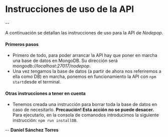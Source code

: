 # Instrucciones de uso de la API
--

A continuación se detallan las instrucciones de uso para la API de *Nodepop*.

#### Primeros pasos
- Primero de todo, para poder arrancar la API hay que poner en marcha una base de datos en MongoDB. Su dirección será *mongodb://localhost:27017/nodepop*.
- Una vez tengamos la base de datos (a partir de ahora nos referiremos a ella como DB) en marcha, ponemos en funcionamiento la API con `npm start`desde el terminal.

#### Otras instrucciones a tener en cuenta
- Tenemos creada una instrucción para borrar toda la base de datos en caso de necesitarlo. **Precaución! Esta acción no se puede desacer.** Para ejecutarlo, en la consola de comanodos introducimos la siguiente instrucción: `npm run installDB`.



--
**Daniel Sánchez Torres**